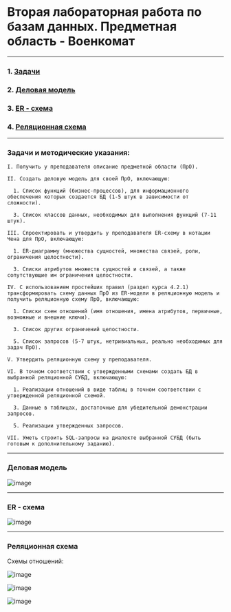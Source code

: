 # Вторая лабораторная работа по базам данных. Предметная область - Военкомат

---

### 1. [Задачи](#1) 
### 2. [Деловая модель](#2)
### 3. [ER - схема](#3)
### 4. [Реляционная схема](#4) 

---

<a id="1"></a>


### Задачи и методические указания:

```
I. Получить у преподавателя описание предметной области (ПрО).

II. Создать деловую модель для своей ПрО, включающую:  

  1. Список функций (бизнес-процессов), для информационного обеспечения которых создается БД (1-5 штук в зависимости от сложности).
     
  3. Список классов данных, необходимых для выполнения функций (7-11 штук).
     
III. Спроектировать и утвердить у преподавателя ER-схему в нотации Чена для ПрО, включающую:  

  1. ER-диаграмму (множества сущностей, множества связей, роли, ограничения целостности).
     
  3. Списки атрибутов множеств сущностей и связей, а также сопутствующие им ограничения целостности.
     
IV. С использованием простейших правил (раздел курса 4.2.1) трансформировать схему данных ПрО из ER-модели в реляционную модель и получить реляционную схему ПрО, включающую:

  1. Списки схем отношений (имя отношения, имена атрибутов, первичные, возможные и внешние ключи).
     
  3. Список других ограничений целостности.
     
  5. Список запросов (5-7 штук, нетривиальных, реально необходимых для задач ПрО).
     
V. Утвердить реляционную схему у преподавателя.

VI. В точном соответствии с утвержденными схемами создать БД в выбранной реляционной СУБД, включающую:

  1. Реализации отношений в виде таблиц в точном соответствии с утвержденной реляционной схемой.
     
  3. Данные в таблицах, достаточные для убедительной демонстрации запросов.
     
  5. Реализации утвержденных запросов.
     
VII. Уметь строить SQL-запросы на диалекте выбранной СУБД (быть готовым к дополнительному заданию).

```
---
<a id="2"></a>


### Деловая модель

  ![image](https://github.com/ivanboitsov/DataBase_lab2/assets/118753603/d25b59e8-035e-4757-a0ba-bc5375774190)

---
<a id="3"></a>


### ER - схема

  ![image](https://github.com/ivanboitsov/DataBase_lab2/assets/118753603/c10c43a6-e464-45f2-8795-bdddf8e43513)

---
<a id="4"></a>


### Реляционная схема

  Схемы отношений:

![image](https://github.com/ivanboitsov/DataBase_lab2/assets/118753603/98cc1b5c-922e-4d09-aeec-13cd8b0f8da4)

![image](https://github.com/ivanboitsov/DataBase_lab2/assets/118753603/bd5d975b-2e98-4293-bf1b-9c866287d448)

![image](https://github.com/ivanboitsov/DataBase_lab2/assets/118753603/4669df6b-fb31-45e1-b54d-6370c0ece652)
